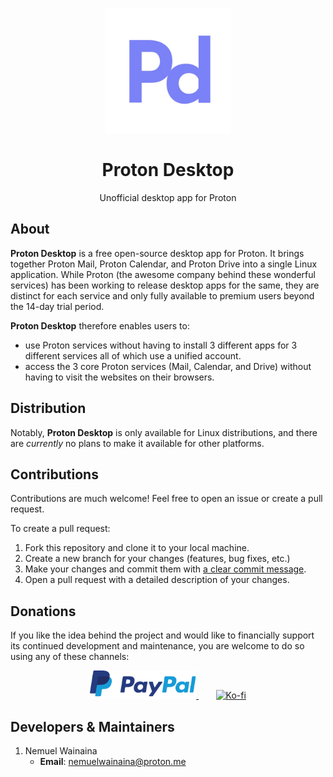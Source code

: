 <p align="center">
  <img src="./assets/logo.png" alt="Logo" width="200" height="200"/>
</p>

<h1 align="center">Proton Desktop</h1>

<p align="center">Unofficial desktop app for Proton</p>

## About

**Proton Desktop** is a free open-source desktop app for Proton. It brings together Proton Mail, Proton 
Calendar, and Proton Drive into a single Linux application. While Proton (the awesome company behind these
wonderful services) has been working to release desktop apps for the same, they are distinct for each
service and only fully available to premium users beyond the 14-day trial period.

**Proton Desktop** therefore enables users to:
- use Proton services without having to install 3 different apps for 3 different services all of which use
  a unified account.
- access the 3 core Proton services (Mail, Calendar, and Drive) without having to visit the websites on
  their browsers.

## Distribution

Notably, **Proton Desktop** is only available for Linux distributions, and there are *currently* no plans
to make it available for other platforms.

## Contributions

Contributions are much welcome! Feel free to open an issue or create a pull request.

To create a pull request:
1. Fork this repository and clone it to your local machine.
2. Create a new branch for your changes (features, bug fixes, etc.)
3. Make your changes and commit them with [a clear commit message](https://www.freecodecamp.org/news/how-to-write-better-git-commit-messages/).
4. Open a pull request with a detailed description of your changes.

## Donations

If you like the idea behind the project and would like to financially support its continued development 
and maintenance, you are welcome to do so using any of these channels:

<p align="center">
    <a href="https://www.paypal.com/donate/?hosted_button_id=8KU8MDWA86SNJ">
        <img alt="Paypal" src="./assets/paypal.svg" width="170">
    </a>
    &nbsp;&nbsp;&nbsp;&nbsp;&nbsp;&nbsp;
    <a href="https://ko-fi.com/nemuelw">
        <img alt="Ko-fi" src="https://ko-fi.com/img/githubbutton_sm.svg" width="350">
    </a>
</p>

## Developers & Maintainers

1. Nemuel Wainaina
   - **Email**: [nemuelwainaina@proton.me](mailto:nemuelwainaina@proton.me)
